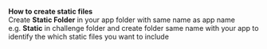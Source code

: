 **How to create static files**	
Create **Static Folder** in your app folder with same name as app name	
e.g. **Static** in challenge folder and create folder same name with your app to identify the which static files you want to include	
